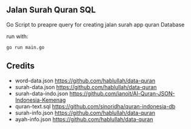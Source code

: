 ## Jalan Surah Quran SQL

Go Script to preapre query for creating jalan surah app quran Database 

run with:
```
go run main.go
```

## Credits
- word-data.json https://github.com/hablullah/data-quran
- surah-data.json https://github.com/hablullah/data-quran
- surah-data-indo.json https://github.com/ianoit/Al-Quran-JSON-Indonesia-Kemenag
- quran-text.sql https://github.com/sinoridha/quran-indonesia-db
- surah-info.json https://github.com/hablullah/data-quran
- ayah-info.json https://github.com/hablullah/data-quran
